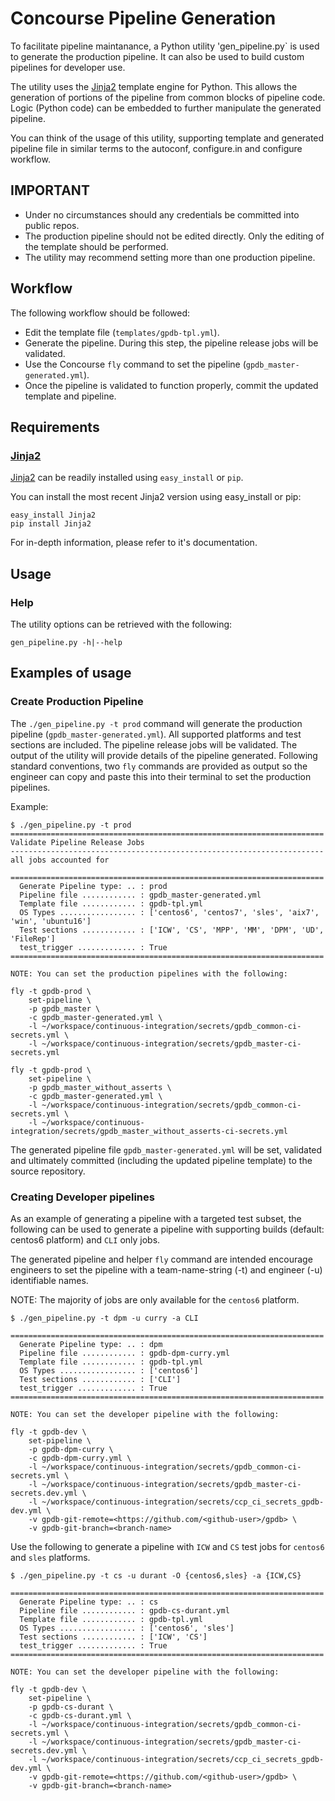 # Concourse Pipeline Generation

To facilitate pipeline maintanance, a Python utility 'gen_pipeline.py`
is used to generate the production pipeline. It can also be used to build
custom pipelines for developer use.

The utility uses the [Jinja2](http://jinja.pocoo.org/) template
engine for Python. This allows the generation of portions of the
pipeline from common blocks of pipeline code. Logic (Python code) can
be embedded to further manipulate the generated pipeline.

You can think of the usage of this utility, supporting template and
generated pipeline file in similar terms to the autoconf, configure.in and
configure workflow.

## IMPORTANT

* Under no circumstances should any credentials be committed into
  public repos.
* The production pipeline should not be edited directly. Only the
  editing of the template should be performed.
* The utility may recommend setting more than one production pipeline.

## Workflow

The following workflow should be followed:

* Edit the template file (`templates/gpdb-tpl.yml`).
* Generate the pipeline. During this step, the pipeline release jobs will be validated.
* Use the Concourse `fly` command to set the pipeline (`gpdb_master-generated.yml`).
* Once the pipeline is validated to function properly, commit the updated template and pipeline.

## Requirements

### [Jinja2](http://jinja.pocoo.org/)
[Jinja2](http://jinja.pocoo.org/) can be readily installed using `easy_install` or `pip`.

You can install the most recent Jinja2 version using easy_install or pip:

```
easy_install Jinja2
pip install Jinja2
```

For in-depth information, please refer to it's documentation.

## Usage

### Help
The utility options can be retrieved with the following:
```
gen_pipeline.py -h|--help
```

## Examples of usage

### Create Production Pipeline

The `./gen_pipeline.py -t prod` command will generate the production
pipeline (`gpdb_master-generated.yml`). All supported platforms and
test sections are included. The pipeline release jobs will be
validated. The output of the utility will provide details of the
pipeline generated. Following standard conventions, two `fly`
commands are provided as output so the engineer can copy and
paste this into their terminal to set the production pipelines.

Example:

```
$ ./gen_pipeline.py -t prod
======================================================================
Validate Pipeline Release Jobs
----------------------------------------------------------------------
all jobs accounted for

======================================================================
  Generate Pipeline type: .. : prod
  Pipeline file ............ : gpdb_master-generated.yml
  Template file ............ : gpdb-tpl.yml
  OS Types ................. : ['centos6', 'centos7', 'sles', 'aix7', 'win', 'ubuntu16']
  Test sections ............ : ['ICW', 'CS', 'MPP', 'MM', 'DPM', 'UD', 'FileRep']
  test_trigger ............. : True
======================================================================

NOTE: You can set the production pipelines with the following:

fly -t gpdb-prod \
    set-pipeline \
    -p gpdb_master \
    -c gpdb_master-generated.yml \
    -l ~/workspace/continuous-integration/secrets/gpdb_common-ci-secrets.yml \
    -l ~/workspace/continuous-integration/secrets/gpdb_master-ci-secrets.yml

fly -t gpdb-prod \
    set-pipeline \
    -p gpdb_master_without_asserts \
    -c gpdb_master-generated.yml \
    -l ~/workspace/continuous-integration/secrets/gpdb_common-ci-secrets.yml \
    -l ~/workspace/continuous-integration/secrets/gpdb_master_without_asserts-ci-secrets.yml
```

The generated pipeline file `gpdb_master-generated.yml` will be set,
validated and ultimately committed (including the updated pipeline
template) to the source repository.

### Creating Developer pipelines

As an example of generating a pipeline with a targeted test subset,
the following can be used to generate a pipeline with supporting
builds (default: centos6 platform) and `CLI` only jobs.

The generated pipeline and helper `fly` command are intended encourage
engineers to set the pipeline with a team-name-string (-t) and engineer
(-u) identifiable names.

NOTE: The majority of jobs are only available for the `centos6`
      platform.

```
$ ./gen_pipeline.py -t dpm -u curry -a CLI

======================================================================
  Generate Pipeline type: .. : dpm
  Pipeline file ............ : gpdb-dpm-curry.yml
  Template file ............ : gpdb-tpl.yml
  OS Types ................. : ['centos6']
  Test sections ............ : ['CLI']
  test_trigger ............. : True
======================================================================

NOTE: You can set the developer pipeline with the following:

fly -t gpdb-dev \
    set-pipeline \
    -p gpdb-dpm-curry \
    -c gpdb-dpm-curry.yml \
    -l ~/workspace/continuous-integration/secrets/gpdb_common-ci-secrets.yml \
    -l ~/workspace/continuous-integration/secrets/gpdb_master-ci-secrets.dev.yml \
    -l ~/workspace/continuous-integration/secrets/ccp_ci_secrets_gpdb-dev.yml \
    -v gpdb-git-remote=<https://github.com/<github-user>/gpdb> \
    -v gpdb-git-branch=<branch-name>
```

Use the following to generate a pipeline with `ICW` and `CS` test jobs
for `centos6` and `sles` platforms.

```
$ ./gen_pipeline.py -t cs -u durant -O {centos6,sles} -a {ICW,CS}

======================================================================
  Generate Pipeline type: .. : cs
  Pipeline file ............ : gpdb-cs-durant.yml
  Template file ............ : gpdb-tpl.yml
  OS Types ................. : ['centos6', 'sles']
  Test sections ............ : ['ICW', 'CS']
  test_trigger ............. : True
======================================================================

NOTE: You can set the developer pipeline with the following:

fly -t gpdb-dev \
    set-pipeline \
    -p gpdb-cs-durant \
    -c gpdb-cs-durant.yml \
    -l ~/workspace/continuous-integration/secrets/gpdb_common-ci-secrets.yml \
    -l ~/workspace/continuous-integration/secrets/gpdb_master-ci-secrets.dev.yml \
    -l ~/workspace/continuous-integration/secrets/ccp_ci_secrets_gpdb-dev.yml \
    -v gpdb-git-remote=<https://github.com/<github-user>/gpdb> \
    -v gpdb-git-branch=<branch-name>
```
